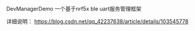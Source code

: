 DevManagerDemo
一个基于nrf5x ble uart服务管理框架

详细说明：
https://blog.csdn.net/qq_42237638/article/details/103545778
